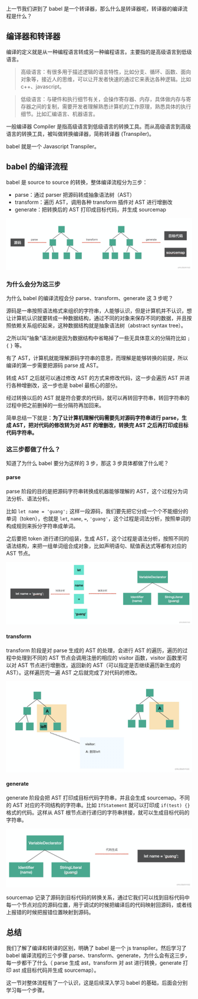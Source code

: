 上一节我们讲到了 babel 是一个转译器，那么什么是转译器呢，转译器的编译流程是什么？

## 编译器和转译器

编译的定义就是从一种编程语言转成另一种编程语言。主要指的是高级语言到低级语言。

> 高级语言：有很多用于描述逻辑的语言特性，比如分支、循环、函数、面向对象等，接近人的思维，可以让开发者快速的通过它来表达各种逻辑。比如 c++、javascript。

> 低级语言：与硬件和执行细节有关，会操作寄存器、内存，具体做内存与寄存器之间的复制，需要开发者理解熟悉计算机的工作原理，熟悉具体的执行细节。比如汇编语言、机器语言。

一般编译器 Compiler 是指高级语言到低级语言的转换工具。而从高级语言到高级语言的转换工具，被叫做转换编译器，简称转译器 (Transpiler)。

babel 就是一个 Javascript Transpiler。

## babel 的编译流程

babel 是 source to source 的转换，整体编译流程分为三步：

- parse：通过 parser 把源码转成抽象语法树（AST）
- transform：遍历 AST，调用各种 transform 插件对 AST 进行增删改
- generate：把转换后的 AST 打印成目标代码，并生成 sourcemap

![alt text](image.png)

### 为什么会分为这三步

为什么 babel 的编译流程会分 parse、transform、generate 这 3 步呢？

源码是一串按照语法格式来组织的字符串，人能够认识，但是计算机并不认识，想让计算机认识就要转成一种数据结构，通过不同的对象来保存不同的数据，并且按照依赖关系组织起来，这种数据结构就是抽象语法树（abstract syntax tree）。

之所以叫“抽象”语法树是因为数据结构中省略掉了一些无具体意义的分隔符比如 `;`  `{` `}` 等。

有了 AST，计算机就能理解源码字符串的意思，而理解是能够转换的前提，所以编译的第一步需要把源码 parse 成 AST。

转成 AST 之后就可以通过修改 AST 的方式来修改代码，这一步会遍历 AST 并进行各种增删改，这一步也是 babel 最核心的部分。

经过转换以后的 AST 就是符合要求的代码，就可以再转回字符串，转回字符串的过程中把之前删掉的一些分隔符再加回来。

简单总结一下就是：**为了让计算机理解代码需要先对源码字符串进行 parse，生成 AST，把对代码的修改转为对 AST 的增删改，转换完 AST 之后再打印成目标代码字符串。**

### 这三步都做了什么？

知道了为什么 babel 要分为这样的 3 步，那这 3 步具体都做了什么呢？

#### parse

parse 阶段的目的是把源码字符串转换成机器能够理解的 AST，这个过程分为词法分析、语法分析。

比如 ```let name = 'guang';``` 这样一段源码，我们要先把它分成一个个不能细分的单词（token），也就是 `let`, `name`, `=`, `'guang'`，这个过程是词法分析，按照单词的构成规则来拆分字符串成单词。

之后要把 token 进行递归的组装，生成 AST，这个过程是语法分析，按照不同的语法结构，来把一组单词组合成对象，比如声明语句、赋值表达式等都有对应的 AST 节点。

![alt text](image-1.png)

#### transform

transform 阶段是对 parse 生成的 AST 的处理，会进行 AST 的遍历，遍历的过程中处理到不同的 AST 节点会调用注册的相应的 visitor 函数，visitor 函数里可以对 AST 节点进行增删改，返回新的 AST（可以指定是否继续遍历新生成的 AST）。这样遍历完一遍 AST 之后就完成了对代码的修改。

![alt text](image-2.png)

#### generate

generate 阶段会把 AST 打印成目标代码字符串，并且会生成 sourcemap。不同的 AST 对应的不同结构的字符串。比如 `IfStatement` 就可以打印成  `if(test) {}` 格式的代码。这样从 AST 根节点进行递归的字符串拼接，就可以生成目标代码的字符串。

![alt text](image-3.png)

sourcemap 记录了源码到目标代码的转换关系，通过它我们可以找到目标代码中每一个节点对应的源码位置，用于调试的时候把编译后的代码映射回源码，或者线上报错的时候把报错位置映射到源码。

## 总结

我们了解了编译和转译的区别，明确了 babel 是一个 js transpiler。然后学习了 babel 编译流程的三个步骤 parse、transform、generate，为什么会有这三步，每一步都干了什么（ parse 生成 ast，transform 对 ast 进行转换，generate 打印 ast 成目标代码并生成 sourcemap）。

这一节对整体流程有了一个认识，这是后续深入学习 babel 的基础，后面会分别学习每一个步骤。
